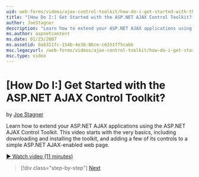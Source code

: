 ```yaml
---
uid: web-forms/videos/ajax-control-toolkit/how-do-i-get-started-with-the-aspnet-ajax-control-toolkit
title: "[How Do I:] Get Started with the ASP.NET AJAX Control Toolkit? | Microsoft Docs"
author: JoeStagner
description: "Learn how to extend your ASP.NET AJAX applications using the ASP.NET AJAX Control Toolkit. This video starts with the very basics, including downloading and..."
ms.author: aspnetcontent
ms.date: 01/23/2007
ms.assetid: 0ab311fc-154b-4e38-86ce-c6351ff5cabb
msc.legacyurl: /web-forms/videos/ajax-control-toolkit/how-do-i-get-started-with-the-aspnet-ajax-control-toolkit
msc.type: video
---
```

[How Do I:] Get Started with the ASP.NET AJAX Control Toolkit?
====================
by [Joe Stagner](https://github.com/JoeStagner)

Learn how to extend your ASP.NET AJAX applications using the ASP.NET AJAX Control Toolkit. This video starts with the very basics, including downloading and installing the toolkit, and adding a few of its controls to a simple ASP.NET AJAX-enabled web page.

[&#9654; Watch video (11 minutes)](https://channel9.msdn.com/Blogs/ASP-NET-Site-Videos/how-do-i-get-started-with-the-aspnet-ajax-control-toolkit)

> [!div class="step-by-step"]
> [Next](how-do-i-use-the-aspnet-ajax-cascadingdropdown-control-extender.md)
